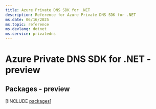 ```yaml
---
title: Azure Private DNS SDK for .NET
description: Reference for Azure Private DNS SDK for .NET
ms.date: 06/16/2025
ms.topic: reference
ms.devlang: dotnet
ms.service: privatedns
---
```

# Azure Private DNS SDK for .NET - preview
## Packages - preview
[!INCLUDE [packages](private-dns-index.md)]